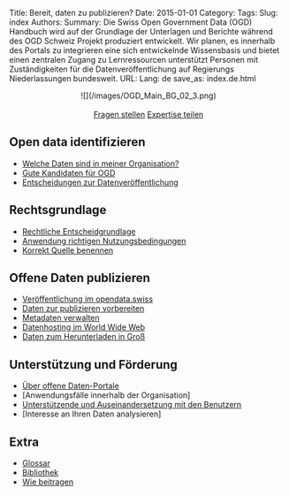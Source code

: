 Title: Bereit, daten zu publizieren?
Date: 2015-01-01
Category:
Tags:
Slug: index
Authors:
Summary: Die Swiss Open Government Data (OGD) Handbuch wird auf der Grundlage der Unterlagen und Berichte während des OGD Schweiz Projekt produziert entwickelt. Wir planen, es innerhalb des Portals zu integrieren eine sich entwickelnde Wissensbasis und bietet einen zentralen Zugang zu Lernressourcen unterstützt Personen mit Zuständigkeiten für die Datenveröffentlichung auf Regierungs Niederlassungen bundesweit.
URL:
Lang: de
save_as: index.de.html


<center>
![](/images/OGD_Main_BG_02_3.png)
</center>

<br>

<center>
<!-- <a class="btn btn-primary btn-large" href="#contents">Verzeichnis »</a> -->
<a class="btn btn-primary" href="/en/contact" role="button">Fragen stellen</a>
<a class="btn btn-default" href="http://www.ogdhandbook.ch#survey">Expertise teilen</a>
</center>

<a name="contents"></a>
## Open data identifizieren

- [Welche Daten sind in meiner Organisation?](/identify/inventory)
- [Gute Kandidaten für OGD](/identify/criteria)
- [Entscheidungen zur Datenveröffentlichung](/identify/decisions)

## Rechtsgrundlage

- [Rechtliche Entscheidgrundlage](/legal/frameworks)
- [Anwendung richtigen Nutzungsbedingungen](/legal/terms)
- [Korrekt Quelle benennen](/legal/attribution)

## Offene Daten publizieren

- [Veröffentlichung im opendata.swiss](/publish/ogd-ch)
- [Daten zur publizieren vorbereiten](/publish/prepare)
- [Metadaten verwalten](/publish/metadata)
- [Datenhosting im World Wide Web](/publish/hosting)
- [Daten zum Herunterladen in Groß](/publish/bulk)

## Unterstützung und Förderung

- [Über offene Daten-Portale](/support/ogd-portals)
- [Anwendungsfälle innerhalb der Organisation]
- [Unterstützende und Auseinandersetzung mit den Benutzern](/support/support)
- [Interesse an Ihren Daten analysieren]

## Extra

- [Glossar](/library/glossary)
- [Bibliothek](/category/library)
- [Wie beitragen](/pages/howto)
